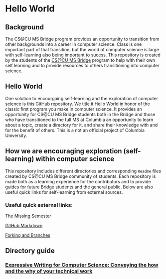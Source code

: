 # Hello World

## Background

The CS@CU MS Bridge program provides an opportunity to transition from other backgrounds into a career in computer science. Class is one important part of that transition, but the world of computer science is large with self-learning also being important to sucess. This repository is created by the students of the [CS@CU MS Bridge](https://www.cs.columbia.edu/ms-bridge/) program to help with their own self learning and to provide resources to others transitioning into computer science. 

## Hello World

One solution to encourgaing self-learning and the exploration of computer science is this GitHub repository. We title it Hello World in honor of the classic first program you make in computer science. It provides an opportunity for CS@CU MS Bridge students both in the Bridge and those who have transitioned to the full MS at Columbia an opportunity to learn about a topic, create a directory for it, and share their knowledge with and for the benefit of others. This is a not an official project of Columbia University.

## How we are encouraging exploration (self-learning) within computer science 

This repository includes different directories and corresponding `Readme` files created by CS@CU MS Bridge community of students. Each repository is made both as a learning experience for the contributors and to provide guides for future Bridge students and the general public. Below are also useful quick links for self-learning from external sources. 

### Useful quick external links: 

[The Missing Semester](https://missing.csail.mit.edu/)

[GitHub Markdown](https://docs.github.com/en/get-started/writing-on-github/getting-started-with-writing-and-formatting-on-github/basic-writing-and-formatting-syntax)

[Forking and Branches](https://gist.github.com/Chaser324/ce0505fbed06b947d962)

## Directory guide

### [Expressive Writing for Computer Science: Conveying the how and the why of your technical work](https://github.com/CS-Cu-Bridge/HelloWorld/tree/main/ExpressiveWriting)
